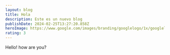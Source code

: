 ```yaml
---
layout: blog
title: Hola
description: Este es un nuevo blog
publishDate: 2024-02-25T13:27:20.858Z
heroImage: https://www.google.com/images/branding/googlelogo/1x/googlelogo_color_272x92dp.png
rating: 3
---
```

Hello! how are you?
